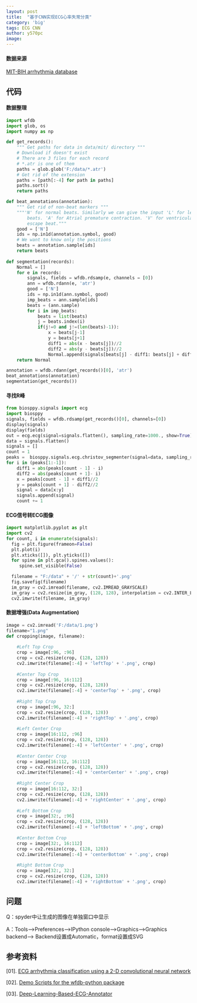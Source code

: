 ```yaml
---
layout: post
title:  "基于CNN实现ECG心率失常分类"
category: 'big'
tags: ECG CNN
author: y570pc
image: 
---
```


#### 数据来源

[MIT-BIH arrhythmia database](https://www.physionet.org/physiobank/database/mitdb/)

## 代码

#### 数据整理

```python
import wfdb 
import glob, os
import numpy as np

def get_records():
    """ Get paths for data in data/mit/ directory """
    # Download if doesn't exist
    # There are 3 files for each record
    # *.atr is one of them
    paths = glob.glob('F:/data/*.atr')
    # Get rid of the extension
    paths = [path[:-4] for path in paths]
    paths.sort()
    return paths

def beat_annotations(annotation):
    """ Get rid of non-beat markers """
    """'N' for normal beats. Similarly we can give the input 'L' for left bundle branch block beats. 'R' for right bundle branch block
        beats. 'A' for Atrial premature contraction. 'V' for ventricular premature contraction. '/' for paced beat. 'E' for Ventricular
        escape beat."""
    good = ['N']   
    ids = np.in1d(annotation.symbol, good)
    # We want to know only the positions
    beats = annotation.sample[ids]
    return beats
  
def segmentation(records):
    Normal = []
    for e in records:
        signals, fields = wfdb.rdsamp(e, channels = [0]) 
        ann = wfdb.rdann(e, 'atr')
        good = ['N']
        ids = np.in1d(ann.symbol, good)
        imp_beats = ann.sample[ids]
        beats = (ann.sample)
        for i in imp_beats:
            beats = list(beats)
            j = beats.index(i)
            if(j!=0 and j!=(len(beats)-1)):
                x = beats[j-1]
                y = beats[j+1]
                diff1 = abs(x - beats[j])//2
                diff2 = abs(y - beats[j])//2
                Normal.append(signals[beats[j] - diff1: beats[j] + diff2, 0])
    return Normal

annotation = wfdb.rdann(get_records()[0], 'atr')
beat_annotations(annotation)
segmentation(get_records())
```

#### 寻找R峰

```python
from biosppy.signals import ecg
import biosppy
signals, fields = wfdb.rdsamp(get_records()[0], channels=[0])
display(signals)
display(fields)
out = ecg.ecg(signal=signals.flatten(), sampling_rate=1000., show=True)
data = signals.flatten()
signals = []
count = 1
peaks =  biosppy.signals.ecg.christov_segmenter(signal=data, sampling_rate = 200)[0]
for i in (peaks[1:-1]):
    diff1 = abs(peaks[count - 1] - i)
    diff2 = abs(peaks[count + 1]- i)
    x = peaks[count - 1] + diff1//2
    y = peaks[count + 1] - diff2//2
    signal = data[x:y]
    signals.append(signal)
    count += 1
```

#### ECG信号转ECG图像

```python
import matplotlib.pyplot as plt
import cv2
for count, i in enumerate(signals):
  fig = plt.figure(frameon=False)
  plt.plot(i) 
  plt.xticks([]), plt.yticks([])
  for spine in plt.gca().spines.values():
     spine.set_visible(False)

  filename = "F:/data" + '/' + str(count)+'.png'
  fig.savefig(filename)
  im_gray = cv2.imread(filename, cv2.IMREAD_GRAYSCALE)
  im_gray = cv2.resize(im_gray, (128, 128), interpolation = cv2.INTER_LANCZOS4)
  cv2.imwrite(filename, im_gray)
```

#### 数据增强(Data Augmentation)

```python
image = cv2.imread('F:/data/1.png')
filename="1.png"
def cropping(image, filename):
    
    #Left Top Crop
    crop = image[:96, :96]
    crop = cv2.resize(crop, (128, 128))
    cv2.imwrite(filename[:-4] + 'leftTop' + '.png', crop)
    
    #Center Top Crop
    crop = image[:96, 16:112]
    crop = cv2.resize(crop, (128, 128))
    cv2.imwrite(filename[:-4] + 'centerTop' + '.png', crop)
    
    #Right Top Crop
    crop = image[:96, 32:]
    crop = cv2.resize(crop, (128, 128))
    cv2.imwrite(filename[:-4] + 'rightTop' + '.png', crop)
    
    #Left Center Crop
    crop = image[16:112, :96]
    crop = cv2.resize(crop, (128, 128))
    cv2.imwrite(filename[:-4] + 'leftCenter' + '.png', crop)
    
    #Center Center Crop
    crop = image[16:112, 16:112]
    crop = cv2.resize(crop, (128, 128))
    cv2.imwrite(filename[:-4] + 'centerCenter' + '.png', crop)
    
    #Right Center Crop
    crop = image[16:112, 32:]
    crop = cv2.resize(crop, (128, 128))
    cv2.imwrite(filename[:-4] + 'rightCenter' + '.png', crop)
    
    #Left Bottom Crop
    crop = image[32:, :96]
    crop = cv2.resize(crop, (128, 128))
    cv2.imwrite(filename[:-4] + 'leftBottom' + '.png', crop)
    
    #Center Bottom Crop
    crop = image[32:, 16:112]
    crop = cv2.resize(crop, (128, 128))
    cv2.imwrite(filename[:-4] + 'centerBottom' + '.png', crop)
    
    #Right Bottom Crop
    crop = image[32:, 32:]
    crop = cv2.resize(crop, (128, 128))
    cv2.imwrite(filename[:-4] + 'rightBottom' + '.png', crop)
```

## 问题

Q：spyder中让生成的图像在单独窗口中显示

A：Tools-->Preferences-->IPython console-->Graphics-->Graphics backend--> Backend设置成Automatic，format设置成SVG

## 参考资料

[01]. [ECG arrhythmia classification using a 2-D
convolutional neural network](https://medium.com/datadriveninvestor/ecg-arrhythmia-classification-using-a-2-d-convolutional-neural-network-33aa586bad67)

[02]. [Demo Scripts for the wfdb-python package](https://github.com/MIT-LCP/wfdb-python/blob/master/demo.ipynb)

[03]. [Deep-Learning-Based-ECG-Annotator](https://github.com/niekverw/Deep-Learning-Based-ECG-Annotator)